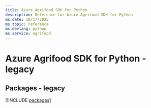 ```yaml
---
title: Azure Agrifood SDK for Python
description: Reference for Azure Agrifood SDK for Python
ms.date: 10/17/2025
ms.topic: reference
ms.devlang: python
ms.service: agrifood
---
```

# Azure Agrifood SDK for Python - legacy
## Packages - legacy
[!INCLUDE [packages](agrifood-index.md)]